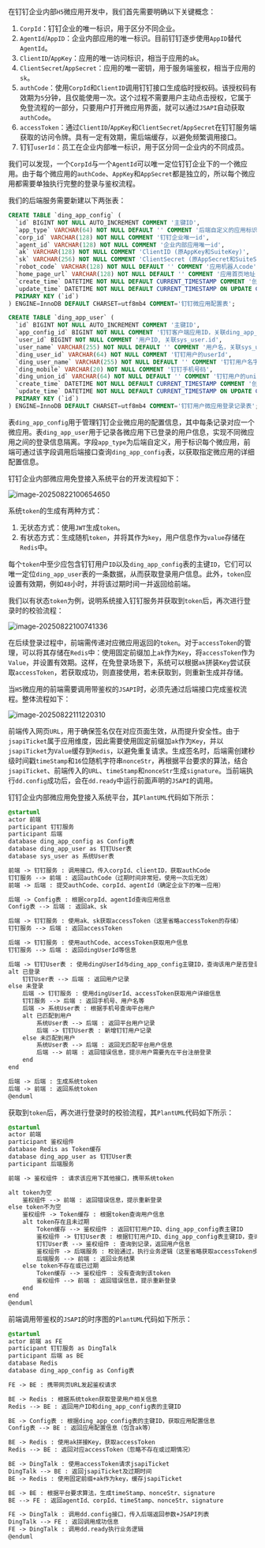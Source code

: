 在钉钉企业内部`H5`微应用开发中，我们首先需要明确以下关键概念：

1. `CorpId`：钉钉企业的唯一标识，用于区分不同企业。
2. `AgentId`/`AppID`：企业内部应用的唯一标识。目前钉钉逐步使用`AppID`替代`AgentId`。
3. `ClientID`/`AppKey`：应用的唯一访问标识，相当于应用的`ak`。
4. `ClientSecret`/`AppSecret`：应用的唯一密钥，用于服务端鉴权，相当于应用的`sk`。
5. `authCode`：使用`CorpId`和`ClientID`调用钉钉接口生成临时授权码。该授权码有效期为`5`分钟，且仅能使用一次。这个过程不需要用户主动点击授权，它属于免登流程的一部分，只要用户打开微应用界面，就可以通过`JSAPI`自动获取`authCode`。
6. `accessToken`：通过`ClientID`/`AppKey`和`ClientSecret`/`AppSecret`在钉钉服务端获取的访问令牌。具有一定有效期，需后端缓存，以避免频繁调用接口。
7. 钉钉`userId`：员工在企业内部唯一标识，用于区分同一企业内的不同成员。

我们可以发现，一个`CorpId`与一个`AgentId`可以唯一定位钉钉企业下的一个微应用。由于每个微应用的`authCode`、`AppKey`和`AppSecret`都是独立的，所以每个微应用都需要单独执行完整的登录与鉴权流程。

我们的后端服务需要新建以下两张表：

```sql
CREATE TABLE `ding_app_config` (
  `id` BIGINT NOT NULL AUTO_INCREMENT COMMENT '主键ID',
  `app_type` VARCHAR(64) NOT NULL DEFAULT '' COMMENT '后端自定义的应用标识',
  `corp_id` VARCHAR(128) NOT NULL COMMENT '钉钉企业唯一id',
  `agent_id` VARCHAR(128) NOT NULL COMMENT '企业内部应用唯一id',
  `ak` VARCHAR(128) NOT NULL COMMENT 'ClientID (原AppKey和SuiteKey)',
  `sk` VARCHAR(256) NOT NULL COMMENT 'ClientSecret (原AppSecret和SuiteSecret)',
  `robot_code` VARCHAR(128) NOT NULL DEFAULT '' COMMENT '应用机器人code',
  `home_page_url` VARCHAR(128) NOT NULL DEFAULT '' COMMENT '应用首页地址',
  `create_time` DATETIME NOT NULL DEFAULT CURRENT_TIMESTAMP COMMENT '创建时间',
  `update_time` DATETIME NOT NULL DEFAULT CURRENT_TIMESTAMP ON UPDATE CURRENT_TIMESTAMP COMMENT '更新时间',
  PRIMARY KEY (`id`)
) ENGINE=InnoDB DEFAULT CHARSET=utf8mb4 COMMENT='钉钉微应用配置表';

CREATE TABLE `ding_app_user` (
  `id` BIGINT NOT NULL AUTO_INCREMENT COMMENT '主键ID',
  `app_config_id` BIGINT NOT NULL COMMENT '钉钉客户端应用ID，关联ding_app_config.id'
  `user_id` BIGINT NOT NULL COMMENT '用户ID, 关联sys_user.id',
  `user_name` VARCHAR(255) NOT NULL DEFAULT '' COMMENT '用户名，关联sys_user.name',
  `ding_user_id` VARCHAR(64) NOT NULL COMMENT '钉钉用户的userId',
  `ding_user_name` VARCHAR(255) NOT NULL DEFAULT '' COMMENT '钉钉用户名字',
  `ding_mobile` VARCHAR(20) NOT NULL COMMENT '钉钉手机号码',
  `ding_union_id` VARCHAR(64) NOT NULL DEFAULT '' COMMENT '钉钉用户的unionId',
  `create_time` DATETIME NOT NULL DEFAULT CURRENT_TIMESTAMP COMMENT '创建时间',
  `update_time` DATETIME NOT NULL DEFAULT CURRENT_TIMESTAMP ON UPDATE CURRENT_TIMESTAMP COMMENT '更新时间',
  PRIMARY KEY (`id`)
) ENGINE=InnoDB DEFAULT CHARSET=utf8mb4 COMMENT='钉钉用户微应用登录记录表';
```

表`ding_app_config`用于管理钉钉企业微应用的配置信息，其中每条记录对应一个微应用。表`ding_app_user`用于记录各微应用下已登录的用户信息，实现不同微应用之间的登录信息隔离。字段`app_type`为后端自定义，用于标识每个微应用，前端可通过该字段调用后端接口查询`ding_app_config`表，以获取指定微应用的详细配置信息。

钉钉企业内部微应用免登接入系统平台的开发流程如下：

![image-20250822100654650](image/image-20250822100654650.png)

系统`token`的生成有两种方式：

1. 无状态方式：使用`JWT`生成`token`。
2. 有状态方式：生成随机`token`，并将其作为`key`，用户信息作为`value`存储在`Redis`中。

每个`token`中至少应包含钉钉用户`ID`以及`ding_app_config`表的主键`ID`，它们可以唯一定位`ding_app_user`表的一条数据，从而获取登录用户信息。此外，`token`应设置有效期，例如`48`小时，并将该过期时间一并返回给前端。

我们以有状态`token`为例，说明系统接入钉钉服务并获取到`token`后，再次进行登录时的校验流程：

![image-20250822100741336](image/image-20250822100741336.png)

在后续登录过程中，前端需传递对应微应用返回的`token`。对于`accessToken`的管理，可以将其存储在`Redis`中：使用固定前缀加上`ak`作为`Key`，将`accessToken`作为`Value`，并设置有效期。这样，在免登录场景下，系统可以根据`ak`拼装`Key`尝试获取`accessToken`，若获取成功，则直接使用，若未获取到，则重新生成并存储。

当`H5`微应用的前端需要调用带鉴权的`JSAPI`时，必须先通过后端接口完成鉴权流程。整体流程如下：

![image-20250822111220310](image/image-20250822111220310.png)

前端传入网页`URL`，用于确保签名仅在对应页面生效，从而提升安全性。由于`jsapiTicket`属于应用维度，因此需要使用固定前缀加`ak`作为`Key`，并以`jsapiTicket`为`Value`缓存到`Redis`，以避免重复请求。生成签名时，后端需创建秒级时间戳`timeStamp`和`16`位随机字符串`nonceStr`，再根据平台要求的算法，结合`jsapiTicket`、前端传入的`URL`、`timeStamp`和`nonceStr`生成`signature`。当前端执行`dd.config`成功后，会在`dd.ready`中运行前面声明的`JSAPI`的调用。

钉钉企业内部微应用免登接入系统平台，其`PlantUML`代码如下所示：

```scss
@startuml
actor 前端
participant 钉钉服务
participant 后端
database ding_app_config as Config表
database ding_app_user as 钉钉User表
database sys_user as 系统User表

前端 -> 钉钉服务 : 调用接口，传入corpId、clientID，获取authCode
钉钉服务 --> 前端 : 返回authCode（过期时间非常短，使用一次后无效）
前端 -> 后端 : 提交authCode、corpId、agentId（确定企业下的唯一应用）

后端 -> Config表 : 根据corpId、agentId查询应用信息
Config表 --> 后端 : 返回ak、sk

后端 -> 钉钉服务 : 使用ak、sk获取accessToken（这里省略accessToken的存储）
钉钉服务 --> 后端 : 返回accessToken

后端 -> 钉钉服务 : 使用authCode、accessToken获取用户信息
钉钉服务 --> 后端 : 返回dingUserId等信息

后端 -> 钉钉User表 : 使用dingUserId与ding_app_config主键ID，查询该用户是否登录过该应用
alt 已登录
    钉钉User表 --> 后端 : 返回用户记录
else 未登录
    后端 -> 钉钉服务 : 使用dingUserId、accessToken获取用户详细信息
    钉钉服务 --> 后端 : 返回手机号、用户名等
    后端 -> 系统User表 : 根据手机号查询平台用户
    alt 已匹配到用户
        系统User表 --> 后端 : 返回平台用户记录
        后端 -> 钉钉User表 : 新增钉钉用户记录
    else 未匹配到用户
        系统User表 --> 后端 : 返回无匹配平台用户信息
        后端 --> 前端 : 返回错误信息，提示用户需要先在平台注册登录
    end
end

后端 -> 后端 : 生成系统token
后端 -> 前端 : 返回系统token
@enduml
```

获取到`token`后，再次进行登录时的校验流程，其`PlantUML`代码如下所示：

```scss
@startuml
actor 前端
participant 鉴权组件
database Redis as Token缓存
database ding_app_user as 钉钉User表
participant 后端服务

前端 -> 鉴权组件 : 请求该应用下其他接口，携带系统token

alt token为空
    鉴权组件 --> 前端 : 返回错误信息，提示重新登录
else token不为空
    鉴权组件 -> Token缓存 : 根据token查询用户信息
    alt token存在且未过期
        Token缓存 --> 鉴权组件 : 返回钉钉用户ID、ding_app_config表主键ID
        鉴权组件 -> 钉钉User表 : 根据钉钉用户ID、ding_app_config表主键ID，查询该用户是否登录过该应用
        钉钉User表 --> 鉴权组件 : 查询到记录，返回用户信息
        鉴权组件 -> 后端服务 : 校验通过，执行业务逻辑（这里省略获取accessToken步骤）
        后端服务 --> 前端 : 返回业务结果
    else token不存在或已过期
        Token缓存 --> 鉴权组件 : 没有查询到该token
        鉴权组件 --> 前端 : 返回错误信息，提示重新登录
    end
end
@enduml
```

前端调用带鉴权的`JSAPI`的时序图的`PlantUML`代码如下所示：

```scss
@startuml
actor 前端 as FE
participant 钉钉服务 as DingTalk
participant 后端 as BE
database Redis
database ding_app_config as Config表

FE -> BE : 携带网页URL发起鉴权请求

BE -> Redis : 根据系统token获取登录用户相关信息
Redis --> BE : 返回用户ID和ding_app_config表的主键ID

BE -> Config表 : 根据ding_app_config表的主键ID，获取应用配置信息
Config表 --> BE : 返回应用配置信息（包含ak等）

BE -> Redis : 使用ak拼接Key，获取accessToken
Redis --> BE : 返回对应accessToken（忽略不存在或过期情况）

BE -> DingTalk : 使用accessToken请求jsapiTicket
DingTalk --> BE : 返回jsapiTicket及过期时间
BE -> Redis : 使用固定前缀+ak作为key，缓存jsapiTicket

BE -> BE : 根据平台要求算法，生成timeStamp、nonceStr、signature
BE --> FE : 返回agentId、corpId、timeStamp、nonceStr、signature

FE -> DingTalk : 调用dd.config接口，传入后端返回参数+JSAPI列表
DingTalk --> FE : 返回调用成功信息
FE -> DingTalk : 调用dd.ready执行业务逻辑
@enduml
```

